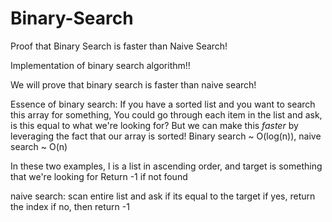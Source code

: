 # Binary-Search
Proof that Binary Search is faster than Naive Search!

Implementation of binary search algorithm!!

We will prove that binary search is faster than naive search!


Essence of binary search:
If you have a sorted list and you want to search this array for something,
You could go through each item in the list and ask, is this equal to what we're looking for?
But we can make this *faster* by leveraging the fact that our array is sorted!
Binary search ~ O(log(n)), naive search ~ O(n)

In these two examples, l is a list in ascending order, and target is something that we're looking for
Return -1 if not found


naive search: scan entire list and ask if its equal to the target
if yes, return the index
if no, then return -1
